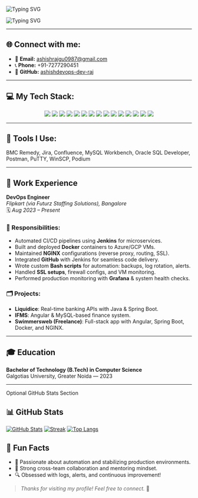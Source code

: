 <!-- Banner Image -->
<p align="center">
  <!-- <img src="https://your-banner-image-url.com" alt="Banner" width="100%" /> -->
</p>

<p align="left">
  <img src="https://readme-typing-svg.demolab.com?font=Fira+Code&pause=1000&color=00BFFF&width=435&lines=Hey!+I'm+Ashish+Raj" alt="Typing SVG" />
</p>
<p align="left">
  <img src="https://readme-typing-svg.demolab.com?font=Fira+Code&pause=1000&color=FF0000&width=435&lines=DevOps+Engineer" alt="Typing SVG" />
</p>

---

## 🌐 Connect with me:
- 📧 **Email:** ashishrajgu0987@gmail.com  
- 📞 **Phone:** +91-7277290451  
- 💼 **GitHub:** [ashishdevops-dev-raj](https://github.com/ashishdevops-dev-raj)

---

## 💻 My Tech Stack:
<p align="center">
  <img src="https://img.shields.io/badge/Linux-000000?style=for-the-badge&logo=linux&logoColor=white" />
  <img src="https://img.shields.io/badge/Oracle%20SQL-F80000?style=for-the-badge&logo=oracle&logoColor=white" />
  <img src="https://img.shields.io/badge/MySQL-4479A1?style=for-the-badge&logo=mysql&logoColor=white" />
  <img src="https://img.shields.io/badge/Bash-4EAA25?style=for-the-badge&logo=gnu-bash&logoColor=white" />
  <img src="https://img.shields.io/badge/Python-3776AB?style=for-the-badge&logo=python&logoColor=white" />
  <img src="https://img.shields.io/badge/Docker-2496ED?style=for-the-badge&logo=docker&logoColor=white" />
  <img src="https://img.shields.io/badge/Kubernetes-326CE5?style=for-the-badge&logo=kubernetes&logoColor=white" />
  <img src="https://img.shields.io/badge/Terraform-623CE4?style=for-the-badge&logo=terraform&logoColor=white" />
  <img src="https://img.shields.io/badge/Ansible-EE0000?style=for-the-badge&logo=ansible&logoColor=white" />
  <img src="https://img.shields.io/badge/Git-F05032?style=for-the-badge&logo=git&logoColor=white" />
  <img src="https://img.shields.io/badge/Jenkins-D24939?style=for-the-badge&logo=jenkins&logoColor=white" />
  <img src="https://img.shields.io/badge/AWS-FF9900?style=for-the-badge&logo=amazonaws&logoColor=white" />
  <img src="https://img.shields.io/badge/GCP-4285F4?style=for-the-badge&logo=googlecloud&logoColor=white" />
  <img src="https://img.shields.io/badge/Grafana-F46800?style=for-the-badge&logo=grafana&logoColor=white" />
  <img src="https://img.shields.io/badge/NGINX-009639?style=for-the-badge&logo=nginx&logoColor=white" />
</p>

---

## 🧰 Tools I Use:
BMC Remedy, Jira, Confluence, MySQL Workbench, Oracle SQL Developer, Postman, PuTTY, WinSCP, Podium

---

## 🏢 Work Experience

**DevOps Engineer**  
*Flipkart (via Futurz Staffing Solutions), Bangalore*  
🗓️ *Aug 2023 – Present*

### 🔧 Responsibilities:
- Automated CI/CD pipelines using **Jenkins** for microservices.
- Built and deployed **Docker** containers to Azure/GCP VMs.
- Maintained **NGINX** configurations (reverse proxy, routing, SSL).
- Integrated **GitHub** with Jenkins for seamless code delivery.
- Wrote custom **Bash scripts** for automation: backups, log rotation, alerts.
- Handled **SSL setups**, firewall configs, and VM monitoring.
- Performed production monitoring with **Grafana** & system health checks.

### 🗂️ Projects:
- **Liquidice**: Real-time banking APIs with Java & Spring Boot.
- **IFMS**: Angular & MySQL-based finance system.
- **Swimmersweb (Freelance)**: Full-stack app with Angular, Spring Boot, Docker, and NGINX.

---

## 🎓 Education

**Bachelor of Technology (B.Tech) in Computer Science**  
Galgotias University, Greater Noida — 2023

---

Optional GitHub Stats Section 

## 📊 GitHub Stats

[![GitHub Stats](https://github-readme-stats.vercel.app/api?username=ashishdevops-dev-raj&show_icons=true&theme=radical)](https://github.com/ashishdevops-dev-raj)
[![Streak](https://github-readme-streak-stats.herokuapp.com?user=ashishdevops-dev-raj&theme=radical)](https://github.com/ashishdevops-dev-raj)
[![Top Langs](https://github-readme-stats.vercel.app/api/top-langs/?username=ashishdevops-dev-raj&layout=compact&theme=radical)](https://github.com/ashishdevops-dev-raj)



## 🔔 Fun Facts

- 🚀 Passionate about automation and stabilizing production environments.
- 🤝 Strong cross-team collaboration and mentoring mindset.
- 🔍 Obsessed with logs, alerts, and continuous improvement!

> _Thanks for visiting my profile! Feel free to connect._ 🙌
